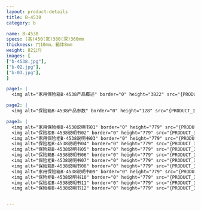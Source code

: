 ```yaml
---
layout: product-details
title: B-4538
category: b

name: B-4538
specs: (高)450(宽)380(深)360mm
thickness: 门10mm，箱体8mm
weight: 82公斤
images: [
["b-4538.jpg"],
["b-02.jpg"],
["b-03.jpg"],
]

page1: |
  <img alt="家用保险箱B-4538产品概述" border="0" height="3822" src="{PRODUCT_IMAGES}products/b-5440-gntz.jpg" width="1000" />

page2: |
  <img alt="保险箱B-4538产品参数" border="0" height="128" src="{PRODUCT_IMAGES}products/b-cpcs" width="1000" />

page3: |
  <img alt="家用保险柜B-4538说明书01" border="0" height="779" src="{PRODUCT_IMAGES}products/jgs-sm01.jpg" width="528" /><br />
  <img alt="保险柜B-4538说明书02" border="0" height="779" src="{PRODUCT_IMAGES}products/jgs-sm02.jpg" width="528" /><br />
  <img alt="家用保险柜B-4538说明书03" border="0" height="779" src="{PRODUCT_IMAGES}products/jgs-sm03.jpg" width="528" /><br />
  <img alt="保险柜B-4538说明书04" border="0" height="779" src="{PRODUCT_IMAGES}products/jgs-sm04.jpg" width="528" /><br />
  <img alt="保险箱B-4538说明书05" border="0" height="779" src="{PRODUCT_IMAGES}products/jgs-sm05.jpg" width="528" /><br />
  <img alt="保险箱B-4538说明书06" border="0" height="779" src="{PRODUCT_IMAGES}products/jgs-sm06.jpg" width="528" /><br />
  <img alt="保险柜B-4538说明书07" border="0" height="779" src="{PRODUCT_IMAGES}products/jgs-sm07.jpg" width="528" /><br />
  <img alt="保险箱B-4538说明书08" border="0" height="779" src="{PRODUCT_IMAGES}products/jgs-sm08.jpg" width="528" /><br />
  <img alt="家用保险箱B-4538说明书09" border="0" height="779" src="{PRODUCT_IMAGES}products/jgs-sm09.jpg" width="528" /><br />
  <img alt="保险柜B-4538说明书10" border="0" height="779" src="{PRODUCT_IMAGES}products/jgs-sm10.jpg" width="528" /><br />
  <img alt="保险柜B-4538说明书11" border="0" height="779" src="{PRODUCT_IMAGES}products/jgs-sm11.jpg" width="528" /><br />
  <img alt="保险柜B-4538说明书12" border="0" height="779" src="{PRODUCT_IMAGES}products/jgs-sm12.jpg" width="528" />


---
```

